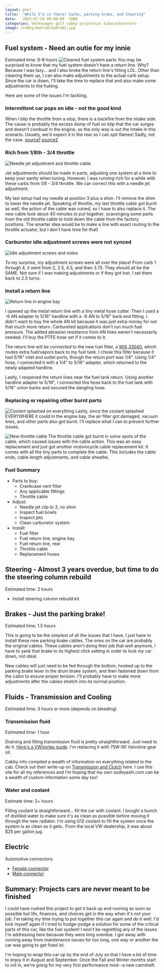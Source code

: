 ```yaml
---
layout: post
title:  "While I'm in there! Carbs, parking brake, and Steering"
date:   2023-07-29 00:00:00 -1000
categories: Volkswagen golf cabby projectcar bikecarburetors
image: /cabby/badrad/badrad1.jpg
---
```


## Fuel system - Need an outie for my innie

Estimated time: 6-8 hours
![Cleaned fuel system parts](https://www.sudoyashi.com/assets/img/cabby/badrad6.jpg)
You may be surprised to know that my fuel system doesn't have a return line. Why? Because I was lazy... and I also broke the return line's fitting LOL. Other than cleaning them up, I can also make adjustments to the actual carb setup. Since the car is down, I'll take the time to replace that and also make some adjustments to the fueling.

Here are some of the issues I'm tackling.

### Intermittent car pops on idle - not the good kind

When I blip the throttle from a stop, there is a backfire from the intake side. The cause is probably the excess dump of fuel on blip that the car surges and doesn't combust in the engine, so the only way is out the intake in this scenario. Usually, we'd expect it in the rear so I can spit flames! Sadly, not the case. [source1](https://www.vulcanforums.com/threads/lean-popping-from-carb-at-idle-blipping-the-throttle.304374/) [source2](https://www.chopcult.com/forum/showthread.php?t=39845)

### Rich from 1/8th - 3/4 throttle

![Needle jet adjustment and throttle cable](https://www.sudoyashi.com/assets/img/cabby/badrad7.jpg)

Jet adjustments should be made in parts, adjusting one system at a time to keep your sanity when tuning. However, I was running rich for a while with these carbs from 1/8 - 3/4 throttle. We can correct this with a needle jet adjustment. 

My last setup had my needle at position 3 plus a shim. I'll remove the shim to lower the needle jet. Speaking of throttle, my last throttle cable got burnt as well, the action of the cable was ruined, so I have to also replace it. The new cable took about 40 minutes to put together, scavenging some parts from the old throttle cable to hold down the cable from the factory positions. The smarter idea would be to make a line with exact routing to the throttle actuator, but I don't have time for that!

### Carburetor idle adjustment screws were not synced

![Idle adjustment screws and notes](https://www.sudoyashi.com/assets/img/cabby/badrad8.jpg)

To my surprise, my adjustment screws were all over the place! From carb 1 through 4, it went from 2, 2.5, 4.5, and then 3.75. They should all be the SAME. Not sure if I was making adjustments or if they got lost. I set them back to 2.5 turns.

### Install a return line

![Return line in engine bay](https://www.sudoyashi.com/assets/img/cabby/badrad9.jpg)

I opened up the metal return line with a tiny metal hose cutter. Then I used a -6 AN adapter to 5/16" hardline with a -6 AN to 5/16" barb end fitting. I didn't want to buy the whole AN kit because it was just extra money for not that much more return. Carbureted applications don't run much fuel pressure. The added abrasion resistance from AN lines weren't necessarily needed. I'll buy the PTFE hose set if it comes to it.

The return line will be connected to the new fuel filter, a [WIX 33040](https://www.amazon.com/WIX-Filters-Complete-Line-Filter/dp/B000C9UJAA), which routes extra fuel/vapors back to my fuel tank. I chose this filter because it had 5/16" inlet and outlet ports, though the return port was 1/4". Using 1/4" hose, I connected it with a 1/4" to 5/16" adapter, which returned to the newly adapted hardline.

Lastly, I reopened the return lines near the fuel tank return. Using another hardline adapter to 5/16", I connected this hose back to the fuel tank with 5/16" union barbs and secured the dangling hose. 

### Replacing or repairing other burnt parts

![Coolant splashed on everything](https://www.sudoyashi.com/assets/img/cabby/badrad10.jpg)
Lastly, since the coolant splashed EVERYWHERE it could in the engine bay, the air filter got damaged, vacuum lines, and other parts also got burnt. I'll replace what I can to prevent further issues.

![New throttle cable]()
The throttle cable got burnt in some spots of the cable, which caused issues with the cable action. This was an easy replacement and just got another motorocycle cable replacement kit. It comes with all the tiny parts to complete the cable. This includes the cable ends, cable length adjustments, and cable sheathe.

### Fuel Summary

- Parts to buy:
  - Crankcase vent filter
  - Any applicable fittings
  - Throttle cable
- Adjust:
  - Needle jet clip to 3, no shim
  - Inspect fuel bowls
  - Inspect jets
  - Clean carburetor system
- Install:
  - Fuel filter
  - Fuel return line, engine bay
  - Fuel return line, rear
  - Throttle cable
  - Replacement hoses

## Steering - Almost 3 years overdue, but time to do the steering column rebuild

Estimated time: 2 hours

- Install steering column rebuild kit

## Brakes - Just the parking brake!

Estimated time: 1.5 hours

This is going to be the simplest of all the issues that I have, I just have to install these new parking brake cables. The ones on the car are probably the original cables. These cables aren't doing their job that well anymore, I have to yank that brake to its highest click setting in order to lock my car down, not ideal.

New cables will just need to be fed through the bottom, hooked up to the parking brake lever in the drum brake system, and then fastened down from the cabin to ensure proper tension. I'll probably have to make more adjustments after the cables stretch into its normal position.

## Fluids - Transmission and Cooling

Estimated time: 3 hours or more (depends on bleeding)

### Transmission fluid

Estimated time: 1 hour

Draining and filling transmission fluid is pretty straightforward. Just need to do it. [Here's a VWVortex guide](https://vwgolfmk1.org.uk/forum/index.php?page=topicview&id=how-to_2%2Fguide-changing-your_6). I'm replacing it with 75W-90 Valvoline gear oil.

Cabby info compiled a wealth of information on everything related to the cab. Check out their write-up on [Transmission and Clutch](https://www.cabby-info.com/transmission.htm) here. I use this site for all my references and I'm hoping that my own sudoyashi.com can be a wealth of custom information some day too!

### Water and coolant

Estimate time: 2+ hours

Filling coolant is straightforward... fill the car with coolant. I bought a bunch of distilled water to make sure it's as clean as possible before moving it through the new radiator. I'm using G12 coolant to fill the system once the system is as clean as it gets.. From the local VW dealership, it was about $25 per gallon jug.

## Electric


Automotive connectors:
- [Female connector](https://www.automotive-connectors.com/delphi-15327868-pt-full-assembled-037-906-240-2-way-black-2-8-timer-sealed-female-connector-assembly.html?___store=english&gclid=CjwKCAjwkYDbBRB6EiwAR0T_-rnlYzVOibuWk0x1E-h-TN55IqMm1N_qt_1sTWyExnTHmwYaYYxWJBoCcksQAvD_BwE)
- [Male connector](https://www.automotive-connectors.com/catalog/product/view/id/3114/category/312/)



## Summary: Projects cars are never meant to be finished

I could have rushed this project to get it back up and running as soon as possible but life, finances, and choices get in the way when it's not your job. I'm taking my time trying to put together this car again and do it well. I'd kick myself again if I tried to hodge-podge a solution for some of the critical parts of this car, like the fuel system! I won't be regretting any of the issues I'm addressing here because they were long overdue. I got away with running away from maintenance issues for too long, one way or another the car was going to get fixed lol. 

I'm hoping to wrap this car up by the end of July so that I have a bit of time to enjoy it in August and September. Once the Fall and Winter months start to roll in, we're going for my very first performance mod--a new camshaft.